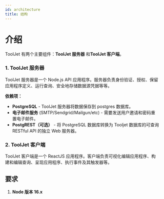 ```yaml
---
id: architecture
title: 结构
---
```

# 介绍

ToolJet 有两个主要组件：**ToolJet 服务器** 和**ToolJet 客户端**。

### 1. ToolJet 服务器

ToolJet 服务器是一个 Node.js API 应用程序。服务器负责身份验证、授权、保留应用程序定义、运行查询、安全地存储数据源凭据等等。

**依赖项：**
- **PostgreSQL** - ToolJet 服务器将数据保存到 postgres 数据库。
- **电子邮件服务** (SMTP/Sendgrid/Mailgun/etc) - 需要发送用户邀请和密码重置电子邮件。
- **PostgREST（可选）** - 将 PostgreSQL 数据库转换为 Tooljet 数据库的可查询 RESTful API 的独立 Web 服务器。
    
### 2. ToolJet 客户端

ToolJet 客户端是一个 ReactJS 应用程序。客户端负责可视化编辑应用程序、构建和编辑查询、呈现应用程序、执行事件及其触发器等。

## 要求

1. **Node 版本 16.x**
